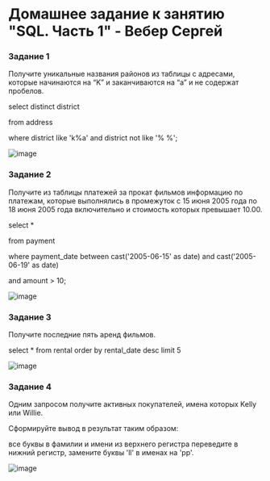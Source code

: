 # Домашнее задание к занятию "SQL. Часть 1" - Вебер Сергей


### Задание 1

Получите уникальные названия районов из таблицы с адресами, которые начинаются на “K” и заканчиваются на “a” и не содержат пробелов.

select distinct district

from address

where district like 'k%a' and district not like '% %';

![image](https://github.com/GorkOrMork/SQL-1/assets/109193124/dd574034-a541-4bae-a253-a2c282d12c78)


### Задание 2

Получите из таблицы платежей за прокат фильмов информацию по платежам, которые выполнялись в промежуток с 15 июня 2005 года по 18 июня 2005 года включительно и стоимость которых превышает 10.00.

select *

from payment

where payment_date between cast('2005-06-15' as date) and cast('2005-06-19' as date)

and amount > 10;

![image](https://github.com/GorkOrMork/SQL-1/assets/109193124/20564e3f-be22-46fe-8e47-2e5aeae0cb4b)


### Задание 3

Получите последние пять аренд фильмов.

select *
from rental
order by  rental_date desc
limit 5

![image](https://github.com/GorkOrMork/SQL-1/assets/109193124/e803abf1-4fba-4221-9a58-f77dfb08116f)


### Задание 4

Одним запросом получите активных покупателей, имена которых Kelly или Willie.

Сформируйте вывод в результат таким образом:

все буквы в фамилии и имени из верхнего регистра переведите в нижний регистр,
замените буквы 'll' в именах на 'pp'.

![image](https://github.com/GorkOrMork/SQL-1/assets/109193124/c8f819d5-3343-4065-9d1e-c4eb70550f5f)


